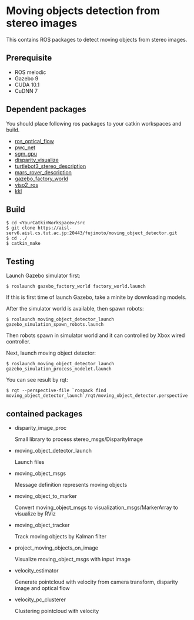 # Moving objects detection from stereo images

This contains ROS packages to detect moving objects from stereo images.

## Prerequisite

* ROS melodic
* Gazebo 9
* CUDA 10.1
* CuDNN 7

## Dependent packages

You should place following ros packages to your catkin workspaces and build.

* [ros_optical_flow](https://github.com/ActiveIntelligentSystemsLab/ros_optical_flow)
* [pwc_net](https://github.com/fujimo-t/pwc_net_ros)
* [sgm_gpu](https://github.com/ActiveIntelligentSystemsLab/sgm_gpu_ros)
* [disparity_visualize](https://github.com/ActiveIntelligentSystemsLab/disparity_visualize)
* [turtlebot3_stereo_description](https://aisl-serv6.aisl.cs.tut.ac.jp:20443/fujimoto/turtlebot3_stereo_description)
* [mars_rover_description](https://aisl-serv6.aisl.cs.tut.ac.jp:20443/fujimoto/mars_rover_description)
* [gazebo_factory_world](https://aisl-serv6.aisl.cs.tut.ac.jp:20443/fujimoto/gazebo_factory_world)
* [viso2_ros](https://aisl-serv6.aisl.cs.tut.ac.jp:20443/fujimoto/viso2_ros_pub_outlier)
* [kkl](https://aisl-serv6.aisl.cs.tut.ac.jp:20443/koide/grace_person_following/tree/master/kkl)

## Build

```shell
$ cd <YourCatkinWorkspace>/src
$ git clone https://aisl-serv6.aisl.cs.tut.ac.jp:20443/fujimoto/moving_object_detector.git
$ cd ../
$ catkin_make
```

## Testing

Launch Gazebo simulator first:

```shell
$ roslaunch gazebo_factory_world factory_world.launch
```

If this is first time of launch Gazebo, take a minite by downloading models.

After the simulator world is available, then spawn robots:

```shell
$ roslaunch moving_object_detector_launch gazebo_simulation_spawn_robots.launch
```

Then robots spawn in simulator world and it can controlled by Xbox wired controller.

Next, launch moving object detector:

```shell
$ roslaunch moving_object_detector_launch gazebo_simulation_process_nodelet.launch
```

You can see result by rqt:

```shell
$ rqt --perspective-file `rospack find moving_object_detector_launch`/rqt/moving_object_detector.perspective
```

## contained packages

* disparity_image_proc

  Small library to process stereo_msgs/DisparityImage

* moving_object_detector_launch

  Launch files

* moving_object_msgs

  Message definition represents moving objects

* moving_object_to_marker

  Convert moving_object_msgs to visualization_msgs/MarkerArray to visualize by RViz

* moving_object_tracker

  Track moving objects by Kalman filter

* project_moving_objects_on_image

  Visualize moving_object_msgs with input image

* velocity_estimator

  Generate pointcloud with velocity from camera transform, disparity image and optical flow

* velocity_pc_clusterer

  Clustering pointcloud with velocity